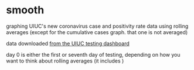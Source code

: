 # smooth
graphing UIUC's new coronavirus case and positivity rate data using rolling averages (except for the cumulative cases graph. that one is not averaged)

data downloaded [from the UIUC testing dashboard](https://go.illinois.edu/COVIDTestingData)

day 0 is either the first or seventh day of testing, depending on how you want to think about rolling averages (it includes )